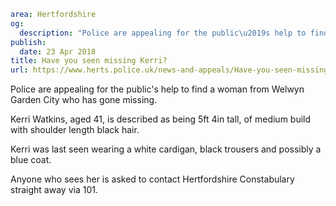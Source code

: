 ```yaml
area: Hertfordshire
og:
  description: "Police are appealing for the public\u2019s help to find a woman from Welwyn Garden City who has gone missing."
publish:
  date: 23 Apr 2018
title: Have you seen missing Kerri?
url: https://www.herts.police.uk/news-and-appeals/Have-you-seen-missing-kerri
```

Police are appealing for the public's help to find a woman from Welwyn Garden City who has gone missing.

Kerri Watkins, aged 41, is described as being 5ft 4in tall, of medium build with shoulder length black hair.

Kerri was last seen wearing a white cardigan, black trousers and possibly a blue coat.

Anyone who sees her is asked to contact Hertfordshire Constabulary straight away via 101.
